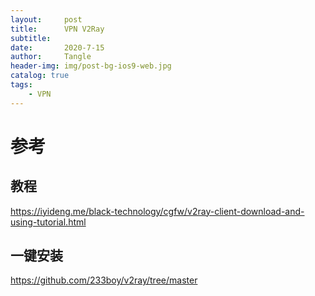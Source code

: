 ```yaml
---
layout:     post
title:      VPN V2Ray
subtitle:   
date:       2020-7-15
author:     Tangle
header-img: img/post-bg-ios9-web.jpg
catalog: true
tags:
    - VPN
---
```


# 参考

## 教程

https://iyideng.me/black-technology/cgfw/v2ray-client-download-and-using-tutorial.html

## 一键安装

https://github.com/233boy/v2ray/tree/master
